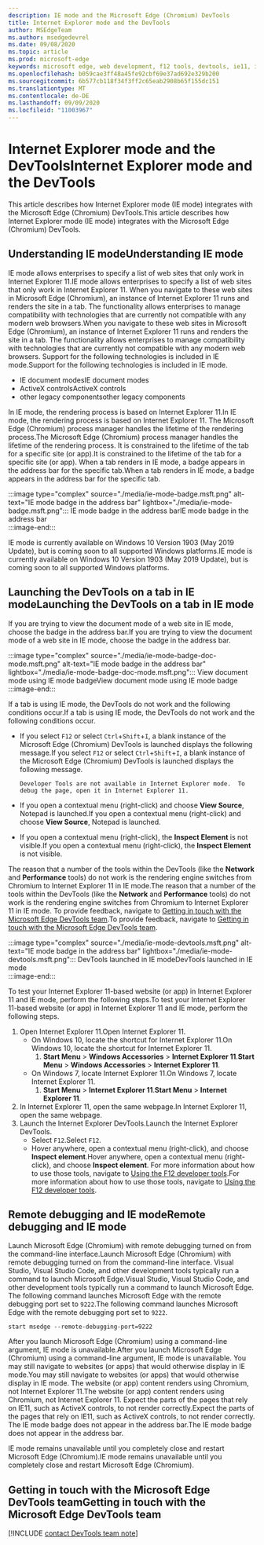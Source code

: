 ```yaml
---
description: IE mode and the Microsoft Edge (Chromium) DevTools
title: Internet Explorer mode and the DevTools
author: MSEdgeTeam
ms.author: msedgedevrel
ms.date: 09/08/2020
ms.topic: article
ms.prod: microsoft-edge
keywords: microsoft edge, web development, f12 tools, devtools, ie11, internet explorer 11, ie mode
ms.openlocfilehash: b059cae3ff48a45fe92cbf69e37ad692e329b200
ms.sourcegitcommit: 6b577cb118f34f3ff2c65eab2908b65f155dc151
ms.translationtype: MT
ms.contentlocale: de-DE
ms.lasthandoff: 09/09/2020
ms.locfileid: "11003967"
---
```

# <span data-ttu-id="77542-104">Internet Explorer mode and the DevTools</span><span class="sxs-lookup"><span data-stu-id="77542-104">Internet Explorer mode and the DevTools</span></span>  

<span data-ttu-id="77542-105">This article describes how Internet Explorer mode \(IE mode\) integrates with the Microsoft Edge \(Chromium\) DevTools.</span><span class="sxs-lookup"><span data-stu-id="77542-105">This article describes how Internet Explorer mode \(IE mode\) integrates with the Microsoft Edge \(Chromium\) DevTools.</span></span>  

## <span data-ttu-id="77542-106">Understanding IE mode</span><span class="sxs-lookup"><span data-stu-id="77542-106">Understanding IE mode</span></span>  

<span data-ttu-id="77542-107">IE mode allows enterprises to specify a list of web sites that only work in Internet Explorer 11.</span><span class="sxs-lookup"><span data-stu-id="77542-107">IE mode allows enterprises to specify a list of web sites that only work in Internet Explorer 11.</span></span>  <span data-ttu-id="77542-108">When you navigate to these web sites in Microsoft Edge \(Chromium\), an instance of Internet Explorer 11 runs and renders the site in a tab.  The functionality allows enterprises to manage compatibility with technologies that are currently not compatible with any modern web browsers.</span><span class="sxs-lookup"><span data-stu-id="77542-108">When you navigate to these web sites in Microsoft Edge \(Chromium\), an instance of Internet Explorer 11 runs and renders the site in a tab.  The functionality allows enterprises to manage compatibility with technologies that are currently not compatible with any modern web browsers.</span></span>  <span data-ttu-id="77542-109">Support for the following technologies is included in IE mode.</span><span class="sxs-lookup"><span data-stu-id="77542-109">Support for the following technologies is included in IE mode.</span></span>  

*   <span data-ttu-id="77542-110">IE document modes</span><span class="sxs-lookup"><span data-stu-id="77542-110">IE document modes</span></span>  
*   <span data-ttu-id="77542-111">ActiveX controls</span><span class="sxs-lookup"><span data-stu-id="77542-111">ActiveX controls</span></span>  
*   <span data-ttu-id="77542-112">other legacy components</span><span class="sxs-lookup"><span data-stu-id="77542-112">other legacy components</span></span>  

<span data-ttu-id="77542-113">In IE mode, the rendering process is based on Internet Explorer 11.</span><span class="sxs-lookup"><span data-stu-id="77542-113">In IE mode, the rendering process is based on Internet Explorer 11.</span></span>  <span data-ttu-id="77542-114">The Microsoft Edge \(Chromium\) process manager handles the lifetime of the rendering process.</span><span class="sxs-lookup"><span data-stu-id="77542-114">The Microsoft Edge \(Chromium\) process manager handles the lifetime of the rendering process.</span></span>  <span data-ttu-id="77542-115">It is constrained to the lifetime of the tab for a specific site \(or app\).</span><span class="sxs-lookup"><span data-stu-id="77542-115">It is constrained to the lifetime of the tab for a specific site \(or app\).</span></span>  <span data-ttu-id="77542-116">When a tab renders in IE mode, a badge appears in the address bar for the specific tab.</span><span class="sxs-lookup"><span data-stu-id="77542-116">When a tab renders in IE mode, a badge appears in the address bar for the specific tab.</span></span>  

:::image type="complex" source="./media/ie-mode-badge.msft.png" alt-text="IE mode badge in the address bar" lightbox="./media/ie-mode-badge.msft.png":::
   <span data-ttu-id="77542-118">IE mode badge in the address bar</span><span class="sxs-lookup"><span data-stu-id="77542-118">IE mode badge in the address bar</span></span>  
:::image-end:::  

<span data-ttu-id="77542-119">IE mode is currently available on Windows 10 Version 1903 \(May 2019 Update\), but is coming soon to all supported Windows platforms.</span><span class="sxs-lookup"><span data-stu-id="77542-119">IE mode is currently available on Windows 10 Version 1903 \(May 2019 Update\), but is coming soon to all supported Windows platforms.</span></span>  

## <span data-ttu-id="77542-120">Launching the DevTools on a tab in IE mode</span><span class="sxs-lookup"><span data-stu-id="77542-120">Launching the DevTools on a tab in IE mode</span></span>  

<span data-ttu-id="77542-121">If you are trying to view the document mode of a web site in IE mode, choose the badge in the address bar.</span><span class="sxs-lookup"><span data-stu-id="77542-121">If you are trying to view the document mode of a web site in IE mode, choose the badge in the address bar.</span></span>  

:::image type="complex" source="./media/ie-mode-badge-doc-mode.msft.png" alt-text="IE mode badge in the address bar" lightbox="./media/ie-mode-badge-doc-mode.msft.png":::
   <span data-ttu-id="77542-123">View document mode using IE mode badge</span><span class="sxs-lookup"><span data-stu-id="77542-123">View document mode using IE mode badge</span></span>  
:::image-end:::  

<span data-ttu-id="77542-124">If a tab is using IE mode, the DevTools do not work and the following conditions occur.</span><span class="sxs-lookup"><span data-stu-id="77542-124">If a tab is using IE mode, the DevTools do not work and the following conditions occur.</span></span>

*   <span data-ttu-id="77542-125">If you select `F12` or select `Ctrl`+`Shift`+`I`, a blank instance of the Microsoft Edge \(Chromium\) DevTools is launched displays the following message.</span><span class="sxs-lookup"><span data-stu-id="77542-125">If you select `F12` or select `Ctrl`+`Shift`+`I`, a blank instance of the Microsoft Edge \(Chromium\) DevTools is launched displays the following message.</span></span>  
    
    ```text
    Developer Tools are not available in Internet Explorer mode.  To debug the page, open it in Internet Explorer 11.
    ```  
    
*   <span data-ttu-id="77542-126">If you open a contextual menu \(right-click\) and choose **View Source**, Notepad is launched.</span><span class="sxs-lookup"><span data-stu-id="77542-126">If you open a contextual menu \(right-click\) and choose **View Source**, Notepad is launched.</span></span>  
*   <span data-ttu-id="77542-127">If you open a contextual menu \(right-click\), the **Inspect Element** is not visible.</span><span class="sxs-lookup"><span data-stu-id="77542-127">If you open a contextual menu \(right-click\), the **Inspect Element** is not visible.</span></span>  

<span data-ttu-id="77542-128">The reason that a number of the tools within the DevTools \(like the **Network** and **Performance** tools\) do not work is the rendering engine switches from Chromium to Internet Explorer 11 in IE mode.</span><span class="sxs-lookup"><span data-stu-id="77542-128">The reason that a number of the tools within the DevTools \(like the **Network** and **Performance** tools\) do not work is the rendering engine switches from Chromium to Internet Explorer 11 in IE mode.</span></span>  <span data-ttu-id="77542-129">To provide feedback, navigate to [Getting in touch with the Microsoft Edge DevTools team](#getting-in-touch-with-the-microsoft-edge-devtools-team).</span><span class="sxs-lookup"><span data-stu-id="77542-129">To provide feedback, navigate to [Getting in touch with the Microsoft Edge DevTools team](#getting-in-touch-with-the-microsoft-edge-devtools-team).</span></span>  

:::image type="complex" source="./media/ie-mode-devtools.msft.png" alt-text="IE mode badge in the address bar" lightbox="./media/ie-mode-devtools.msft.png":::
   <span data-ttu-id="77542-131">DevTools launched in IE mode</span><span class="sxs-lookup"><span data-stu-id="77542-131">DevTools launched in IE mode</span></span>  
:::image-end:::  

<span data-ttu-id="77542-132">To test your Internet Explorer 11-based website \(or app\) in Internet Explorer 11 and IE mode, perform the following steps.</span><span class="sxs-lookup"><span data-stu-id="77542-132">To test your Internet Explorer 11-based website \(or app\) in Internet Explorer 11 and IE mode, perform the following steps.</span></span>  

1.  <span data-ttu-id="77542-133">Open Internet Explorer 11.</span><span class="sxs-lookup"><span data-stu-id="77542-133">Open Internet Explorer 11.</span></span>  
    *   <span data-ttu-id="77542-134">On Windows 10, locate the shortcut for Internet Explorer 11.</span><span class="sxs-lookup"><span data-stu-id="77542-134">On Windows 10, locate the shortcut for Internet Explorer 11.</span></span>
        1.  <span data-ttu-id="77542-135">**Start Menu** > **Windows Accessories** > **Internet Explorer 11**.</span><span class="sxs-lookup"><span data-stu-id="77542-135">**Start Menu** > **Windows Accessories** > **Internet Explorer 11**.</span></span>  
    *   <span data-ttu-id="77542-136">On Windows 7, locate Internet Explorer 11.</span><span class="sxs-lookup"><span data-stu-id="77542-136">On Windows 7, locate Internet Explorer 11.</span></span>
        1.  <span data-ttu-id="77542-137">**Start Menu** > **Internet Explorer 11**.</span><span class="sxs-lookup"><span data-stu-id="77542-137">**Start Menu** > **Internet Explorer 11**.</span></span>  
1.  <span data-ttu-id="77542-138">In Internet Explorer 11, open the same webpage.</span><span class="sxs-lookup"><span data-stu-id="77542-138">In Internet Explorer 11, open the same webpage.</span></span>  
1.  <span data-ttu-id="77542-139">Launch the Internet Explorer DevTools.</span><span class="sxs-lookup"><span data-stu-id="77542-139">Launch the Internet Explorer DevTools.</span></span>  
    *   <span data-ttu-id="77542-140">Select `F12`.</span><span class="sxs-lookup"><span data-stu-id="77542-140">Select `F12`.</span></span>  
    *   <span data-ttu-id="77542-141">Hover anywhere, open a contextual menu \(right-click\), and choose **Inspect element**.</span><span class="sxs-lookup"><span data-stu-id="77542-141">Hover anywhere, open a contextual menu \(right-click\), and choose **Inspect element**.</span></span>  <span data-ttu-id="77542-142">For more information about how to use those tools, navigate to [Using the F12 developer tools][PreviousVersionsWindowsInternetExplorerDeveloperSamplesbg182326].</span><span class="sxs-lookup"><span data-stu-id="77542-142">For more information about how to use those tools, navigate to [Using the F12 developer tools][PreviousVersionsWindowsInternetExplorerDeveloperSamplesbg182326].</span></span>  

## <span data-ttu-id="77542-143">Remote debugging and IE mode</span><span class="sxs-lookup"><span data-stu-id="77542-143">Remote debugging and IE mode</span></span>  

<span data-ttu-id="77542-144">Launch Microsoft Edge \(Chromium\) with remote debugging turned on from the command-line interface.</span><span class="sxs-lookup"><span data-stu-id="77542-144">Launch Microsoft Edge \(Chromium\) with remote debugging turned on from the command-line interface.</span></span>  <span data-ttu-id="77542-145">Visual Studio, Visual Studio Code, and other development tools typically run a command to launch Microsoft Edge.</span><span class="sxs-lookup"><span data-stu-id="77542-145">Visual Studio, Visual Studio Code, and other development tools typically run a command to launch Microsoft Edge.</span></span>  <span data-ttu-id="77542-146">The following command launches Microsoft Edge with the remote debugging port set to `9222`.</span><span class="sxs-lookup"><span data-stu-id="77542-146">The following command launches Microsoft Edge with the remote debugging port set to `9222`.</span></span>  

```shell
start msedge --remote-debugging-port=9222
```  

<span data-ttu-id="77542-147">After you launch Microsoft Edge \(Chromium\) using a command-line argument, IE mode is unavailable.</span><span class="sxs-lookup"><span data-stu-id="77542-147">After you launch Microsoft Edge \(Chromium\) using a command-line argument, IE mode is unavailable.</span></span>  <span data-ttu-id="77542-148">You may still navigate to websites \(or apps\) that would otherwise display in IE mode.</span><span class="sxs-lookup"><span data-stu-id="77542-148">You may still navigate to websites \(or apps\) that would otherwise display in IE mode.</span></span> <span data-ttu-id="77542-149">The website \(or app\) content renders using Chromium, not Internet Explorer 11.</span><span class="sxs-lookup"><span data-stu-id="77542-149">The website \(or app\) content renders using Chromium, not Internet Explorer 11.</span></span>  <span data-ttu-id="77542-150">Expect the parts of the pages that rely on IE11, such as ActiveX controls, to not render correctly.</span><span class="sxs-lookup"><span data-stu-id="77542-150">Expect the parts of the pages that rely on IE11, such as ActiveX controls, to not render correctly.</span></span>  <span data-ttu-id="77542-151">The IE mode badge does not appear in the address bar.</span><span class="sxs-lookup"><span data-stu-id="77542-151">The IE mode badge does not appear in the address bar.</span></span>  

<span data-ttu-id="77542-152">IE mode remains unavailable until you completely close and restart Microsoft Edge \(Chromium\).</span><span class="sxs-lookup"><span data-stu-id="77542-152">IE mode remains unavailable until you completely close and restart Microsoft Edge \(Chromium\).</span></span>  

## <span data-ttu-id="77542-153">Getting in touch with the Microsoft Edge DevTools team</span><span class="sxs-lookup"><span data-stu-id="77542-153">Getting in touch with the Microsoft Edge DevTools team</span></span>  

[!INCLUDE [contact DevTools team note](./includes/contact-devtools-team-note.md)]  

<!-- links -->  

[PreviousVersionsWindowsInternetExplorerDeveloperSamplesbg182326]: /previous-versions/windows/internet-explorer/ie-developer/samples/bg182326(v%3dvs.85) "Using the F12 developer tools | Microsoft Docs"  